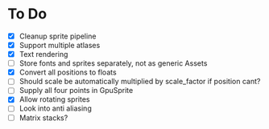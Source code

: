 # To Do

- [x] Cleanup sprite pipeline
- [x] Support multiple atlases
- [x] Text rendering
- [ ] Store fonts and sprites separately, not as generic Assets
- [x] Convert all positions to floats
- [ ] Should scale be automatically multiplied by scale_factor if position cant?
- [ ] Supply all four points in GpuSprite
- [x] Allow rotating sprites
- [ ] Look into anti aliasing
- [ ] Matrix stacks?
